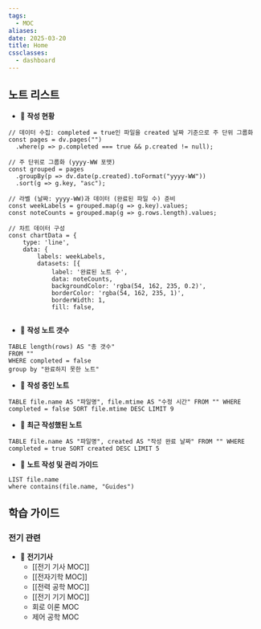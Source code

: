 ```yaml
---
tags:
  - MOC
aliases: 
date: 2025-03-20
title: Home
cssclasses:
  - dashboard
---
```


## 노트 리스트

- 📖 **작성 현황**
```dataviewjs
// 데이터 수집: completed = true인 파일을 created 날짜 기준으로 주 단위 그룹화
const pages = dv.pages("")
  .where(p => p.completed === true && p.created != null);

// 주 단위로 그룹화 (yyyy-WW 포맷)
const grouped = pages
  .groupBy(p => dv.date(p.created).toFormat("yyyy-WW"))
  .sort(g => g.key, "asc");

// 라벨 (날짜: yyyy-WW)과 데이터 (완료된 파일 수) 준비
const weekLabels = grouped.map(g => g.key).values;
const noteCounts = grouped.map(g => g.rows.length).values;

// 차트 데이터 구성
const chartData = {
    type: 'line',
    data: {
        labels: weekLabels,
        datasets: [{
            label: '완료된 노트 수',
            data: noteCounts,
            backgroundColor: 'rgba(54, 162, 235, 0.2)',
            borderColor: 'rgba(54, 162, 235, 1)',
            borderWidth: 1,
            fill: false,
       
```


- 📖 **작성 노트 갯수**
```dataview
TABLE length(rows) AS "총 갯수"
FROM ""
WHERE completed = false
group by "완료하지 못한 노트"
```

- 📖 **작성 중인 노트**
```dataview
TABLE file.name AS "파일명", file.mtime AS "수정 시간" FROM "" WHERE completed = false SORT file.mtime DESC LIMIT 9
```

- 📖 **최근 작성했된 노트**
```dataview
TABLE file.name AS "파일명", created AS "작성 완료 날짜" FROM "" WHERE completed = true SORT created DESC LIMIT 5
```

- 📖 **노트 작성 및 관리 가이드**
```dataview
LIST file.name
where contains(file.name, "Guides")
```


## 학습 가이드

### 전기 관련

- 📖 **전기기사**
	- [[전기 기사 MOC]]
	- [[전자기학 MOC]]
	- [[전력 공학 MOC]]
	- [[전기 기기 MOC]]
	- 회로 이론 MOC
	- 제어 공학 MOC